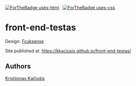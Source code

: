 [![ForTheBadge uses-html](http://ForTheBadge.com/images/badges/uses-html.svg)](http://ForTheBadge.com) &nbsp;
[![ForTheBadge uses-css](http://ForTheBadge.com/images/badges/uses-css.svg)](http://ForTheBadge.com)



# front-end-testas

Design: [Fcuksense](https://cdn.discordapp.com/attachments/850245533838868480/850246623883034644/login_screen.png)

Site published at: https://kkaciusis.github.io/front-end-testas/

## Authors

[Kristijonas Kačiušis](https://github.com/KKaciusis)
